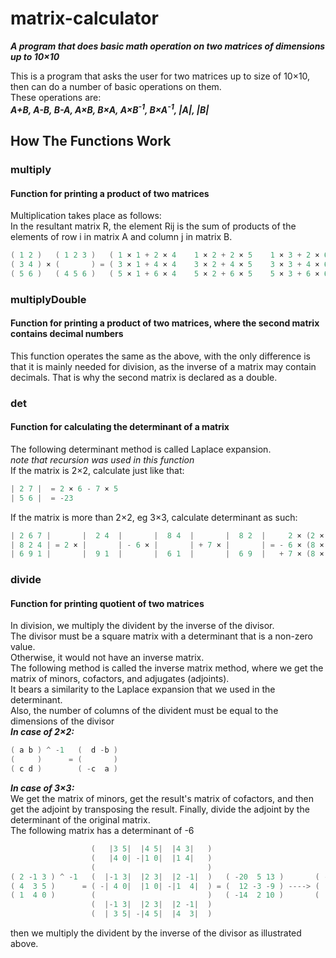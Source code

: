 # matrix-calculator

***A program that does basic math operation on two matrices of dimensions up to 10×10***

This is a program that asks the user for two matrices up to size of 10×10, then can do a number of basic operations on them.  
These operations are:  
***A+B, A-B, B-A, A×B, B×A, A×B<sup>-1</sup>, B×A<sup>-1</sup>, |A|, |B|***  

## How The Functions Work

### **multiply**

#### Function for printing a product of two matrices

Multiplication takes place as follows:  
In the resultant matrix R, the element Rij is the sum of products of the elements of row i in matrix A and column j in matrix B.  

``` c++
( 1 2 )   ( 1 2 3 )   ( 1 × 1 + 2 × 4    1 × 2 + 2 × 5    1 × 3 + 2 × 6 )   (  9 12 15 )  
( 3 4 ) × (       ) = ( 3 × 1 + 4 × 4    3 × 2 + 4 × 5    3 × 3 + 4 × 6 ) = ( 19 26 33 )  
( 5 6 )   ( 4 5 6 )   ( 5 × 1 + 6 × 4    5 × 2 + 6 × 5    5 × 3 + 6 × 6 )   ( 29 40 51 )
```

### **multiplyDouble**

#### Function for printing a product of two matrices, where the second matrix contains decimal numbers

This function operates the same as the above, with the only difference is that it is mainly needed for division, as the inverse of a matrix may contain decimals. That is why the second matrix is declared as a double.

### **det**

#### Function for calculating the determinant of a matrix

The following determinant method is called Laplace expansion.  
*note that recursion was used in this function*  
If the matrix is 2×2, calculate just like that:  

``` c++
| 2 7 |  = 2 × 6 - 7 × 5  
| 5 6 |  = -23
```

If the matrix is more than 2×2, eg 3×3, calculate determinant as such:  

``` c++
| 2 6 7 |       |  2 4  |       |  8 4  |       |  8 2  |     2 × (2 × 1 - 4 × 9)  
| 8 2 4 | = 2 × |       | - 6 × |       | + 7 × |       | = - 6 × (8 × 1 - 4 × 6) = 448  
| 6 9 1 |       |  9 1  |       |  6 1  |       |  6 9  |   + 7 × (8 × 9 - 6 × 2)
```

### **divide**

#### Function for printing quotient of two matrices

In division, we multiply the divident by the inverse of the divisor.  
The divisor must be a square matrix with a determinant that is a non-zero value.  
Otherwise, it would not have an inverse matrix.  
The following method is called the inverse matrix method, where we get the matrix of minors, cofactors, and adjugates (adjoints).  
It bears a similarity to the Laplace expansion that we used in the determinant.  
Also, the number of columns of the divident must be equal to the dimensions of the divisor  
***In case of 2×2:***  

``` c++
( a b ) ^ -1   (  d -b )  
(     )      = (       )  
( c d )        ( -c  a )  
```

***In case of 3×3:***  
We get the matrix of minors, get the result's matrix of cofactors, and then get the adjoint by transposing the result. Finally, divide the adjoint by the determinant of the original matrix.  
The following matrix has a determinant of -6  

``` c++
                  (   |3 5|  |4 5|  |4 3|   )  
                  (   |4 0| -|1 0|  |1 4|   )  
                  (                         )  
( 2 -1 3 ) ^ -1   (  |-1 3|  |2 3|  |2 -1|  )   ( -20  5 13 )       ( -20 12 -14 )  
( 4  3 5 )      = ( -| 4 0|  |1 0| -|1  4|  ) = (  12 -3 -9 ) ----> (   5 -3   2 ) / -6  
( 1  4 0 )        (                         )   ( -14  2 10 )       (  13 -9  10 )  
                  (  |-1 3|  |2 3|  |2 -1|  )  
                  (  | 3 5| -|4 5|  |4  3|  )  
```

then we multiply the divident by the inverse of the divisor as illustrated above.
